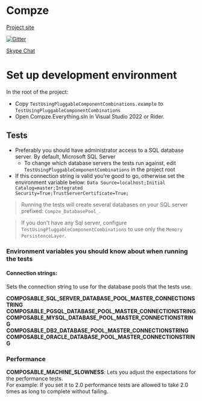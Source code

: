 # Compze

[Project site](http://composabletk.net/)

[![Gitter](https://badges.gitter.im/Composable4/Lobby.svg)](https://gitter.im/Composable4/Lobby?utm_source=badge&utm_medium=badge&utm_campaign=pr-badge&utm_content=badge)

[Skype Chat](https://join.skype.com/awyeJlk3rVbu)


# Set up development environment
In the root of the project:
* Copy `TestUsingPluggableComponentCombinations.example` to `TestUsingPluggableComponentCombinations`
* Open Compze.Everything.sln in Visual Studio 2022 or Rider.

## Tests
* Preferably you should have administrator access to a SQL database server. By default, Microsoft SQL Server 
  * To change which database servers the tests run against, edit `TestUsingPluggableComponentCombinations` in the project root
* If this connection string is valid you're good to go, otherwise set the environment variable below:
  `Data Source=localhost;Initial Catalog=master;Integrated Security=True;TrustServerCertificate=True;`

>Running the tests will create several databases on your SQL server prefixed: `Compze_DatabasePool_`.  

>If you don't have any Sql server, configure `TestUsingPluggableComponentCombinations` to use only the `Memory` `PersistenceLayer`.
 
### Environment variables you should know about when running the tests

#### Connection strings:
Sets the connection string to use for the database pools that the tests use.

**COMPOSABLE_SQL_SERVER_DATABASE_POOL_MASTER_CONNECTIONSTRING**
**COMPOSABLE_PGSQL_DATABASE_POOL_MASTER_CONNECTIONSTRING**  
**COMPOSABLE_MYSQL_DATABASE_POOL_MASTER_CONNECTIONSTRING**  
**COMPOSABLE_DB2_DATABASE_POOL_MASTER_CONNECTIONSTRING**  
**COMPOSABLE_ORACLE_DATABASE_POOL_MASTER_CONNECTIONSTRING**


### Performance
**COMPOSABLE_MACHINE_SLOWNESS**: 
Lets you adjust the expectations for the performance tests.  
For example: If you set it to 2.0 performance tests are allowed to take 2.0 times as long to complete without failing.